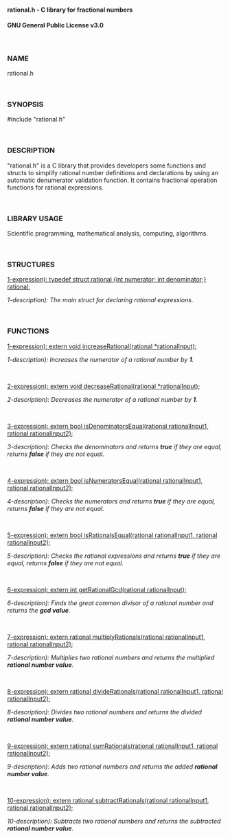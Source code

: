 #### rational.h - C library for fractional numbers
#### GNU General Public License v3.0

<br>

### NAME 

rational.h

<br>

### SYNOPSIS

\#include \"rational.h\"

<br>

### DESCRIPTION

\"rational.h\" is a C library that provides developers some functions
and structs to simplify rational number definitions and declarations by
using an automatic denumerator validation function. It contains
fractional operation functions for rational expressions.

<br>

### LIBRARY USAGE 

Scientific programming, mathematical analysis, computing, algorithms.

<br>

### STRUCTURES

[1-expression): typedef struct rational {int numerator; int
denominator;}
rational;](https://github.com/MertGunduz/rational-library/blob/main/examples/declaringRationalsEx.c)

*1-description): The main struct for declaring rational expressions.*

<br>

<div>

### FUNCTIONS

[1-expression): extern void increaseRational(rational *rationalInput);](https://github.com/MertGunduz/rational-library/blob/main/examples/increaseRationalsEx.c)

*1-description): Increases the numerator of a rational number by **1**.*

<br>

[2-expression): extern void decreaseRational(rational *rationalInput);](https://github.com/MertGunduz/rational-library/blob/main/examples/decreaseRationalsEx.c)

*2-description): Decreases the numerator of a rational number by **1**.*

<br>

[3-expression): extern bool isDenominatorsEqual(rational rationalInput1, rational rationalInput2);](https://github.com/MertGunduz/rational-library/blob/main/examples/isDenominatorsEqualEx.c)

*3-description): Checks the denominators and returns **true** if they are equal, returns **false** if they are not equal.*

<br>

[4-expression): extern bool isNumeratorsEqual(rational rationalInput1, rational rationalInput2);](https://github.com/MertGunduz/rational-library/blob/main/examples/isNumeratorsEqualEx.c)

*4-description): Checks the numerators and returns **true** if they are equal, returns **false** if they are not equal.*

<br>

[5-expression): extern bool isRationalsEqual(rational rationalInput1, rational rationalInput2);](https://github.com/MertGunduz/rational-library/blob/main/examples/isRationalsEqualEx.c)

*5-description): Checks the rational expressions and returns **true** if they are equal, returns **false** if they are not equal.*

<br>

[6-expression): extern int getRationalGcd(rational rationalInput);](https://github.com/MertGunduz/rational-library/blob/main/examples/getRationalGcdEx.c)

*6-description): Finds the great common divisor of a rational number and
returns the **gcd value**.*

<br>

[7-expression): extern rational multiplyRationals(rational rationalInput1, rational rationalInput2);](https://github.com/MertGunduz/rational-library/blob/main/examples/multiplyRationalsEx.c)

*7-description): Multiplies two rational numbers and returns the
multiplied **rational number value**.*

<br>

[8-expression): extern rational divideRationals(rational rationalInput1, rational rationalInput2);](https://github.com/MertGunduz/rational-library/blob/main/examples/divideRationalsEx.c)

*8-description): Divides two rational numbers and returns the divided
**rational number value**.*

<br>

[9-expression): extern rational sumRationals(rational rationalInput1, rational rationalInput2);](https://github.com/MertGunduz/rational-library/blob/main/examples/sumRationalsEx.c)

*9-description): Adds two rational numbers and returns the added
**rational number value**.*

<br>

[10-expression): extern rational subtractRationals(rational rationalInput1, rational rationalInput2);](https://github.com/MertGunduz/rational-library/blob/main/examples/subtractRationalsEx.c)

*10-description): Subtracts two rational numbers and returns the
subtracted **rational number value**.*
</div>
